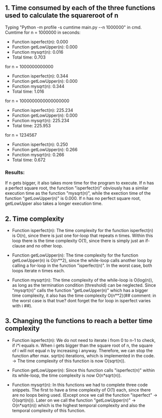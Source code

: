 ## 1. Time consumed by each of the three functions used to calculate the squareroot of n
Typing "Python -m profile -s cumtime main.py --n 1000000" in cmd.
Cumtime for n = 1000000 in seconds:
* Function isperfect(n): 0.000
* Function getLowUpper(n): 0.000
* Function mysqrt(n): 0.016
* Total time: 0.703

for n = 1000000000000
* Function isperfect(n): 0.344
* Function getLowUpper(n): 0.000
* Function mysqrt(n): 0.344
* Total time: 1.016

for n = 1000000000000000000
* Function isperfect(n): 225.234
* Function getLowUpper(n): 0.000
* Function mysqrt(n): 225.234
* Total time: 225.953

for n = 1234567
* Function isperfect(n): 0.250
* Function getLowUpper(n): 0.266
* Function mysqrt(n): 0.266
* Total time: 0.672

### Results:
If n gets bigger, it also takes more time for the program
to execute. If n has a perfect square root, the function
"isperfect(n)" obviously has a similar execution time
as the function "mysqrt(n)", while the exection time of the
function "getLowUpper(n)" is 0.000. If n has no perfect square
root, getLowUpper also takes a longer execution time.

## 2. Time complexity
* Function isperfect(n):
The time complexity for the function isperfect(n) is O(n),
since there is just one for-loop that repeats n times. Within
this loop there is the time complexity O(1), since there is
simply just an if-clause and no other loop.

* Function getLowUpper(n):
The time complexity for the function getLowUpper(n) is O(n**2),
since the while-loop calls another loop by calling a for-loop
in the function "isperfect(n)". In the worst case, both
loops iterate n times each.

* Function mysqrt(n): The time complexity of the while-loop
is O(log(n)), as long as the termination condition (threshold)
can be neglected. Since "mysqrt(n)" calls the function
"getLowUpper(n)" which has a bigger time complexity, it also
has the time complexity O(n**2)(## comment: in the worst case is that true? dont forget the for loop in isperfect varies with i ##). 

## 3. Changing the functions to reach a better time complexity
* Function isperfect(n): We do not need to iterate i from 0
to n-1 to check, if i*i equals n. When i gets bigger than the
square root of n, the square of i will not equal n by increasing
i anyway. Therefore, we can stop the function after max.
sqrt(n) iterations, which is implemented in the code. -> The time
complexity of this function is now O(sqrt(n)).

* Function getLowUpper(n): Since this function calls
"isperfect(n)" within its while-loop, the time complexity
is now O(n*sqrt(n)).

* Function mysqrt(n): In this functions we had to complete
three code snippets. The first to have a time complexity
of O(1) each, since there are no loops being used. (Except
once we call the function "isperfect" -> O(sqrt(n))). Later on
we call the function "getLowUpper(n)" -> O(n*sqrt(n)) which
is the highest temporal complexity and also the temporal
complexity of this function.
